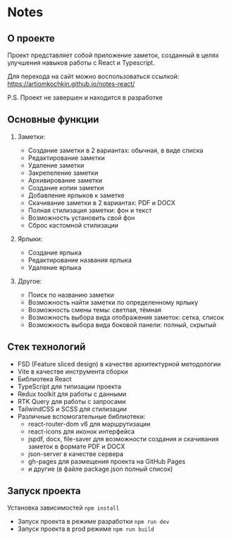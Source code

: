 # Notes

## О проекте
Проект представляет собой приложение заметок, созданный в целях улучшения навыков работы с React и Typescript.

Для перехода на сайт можно воспользоваться ссылкой: https://artiomkochkin.github.io/notes-react/

P.S. Проект не завершен и  находится в разработке

## Основные функции

1. Заметки:
    - Создание заметки в 2 вариантах: обычная, в виде списка
    - Редактирование заметки
    - Удаление заметки
    - Закрепеление заметки
    - Архивирование заметки
    - Создание копии заметки
    - Добавление ярлыков к заметке 
    - Скачивание заметки в 2 вариантах: PDF и DOCX
    - Полная стилизация заметки: фон и текст
    - Возможность установить свой фон
    - Сброс кастомной стилизации

2. Ярлыки:
    - Создание ярлыка
    - Редактирование названия ярлыка
    - Удаление ярлыка

3. Другое:
    - Поиск по названию заметки
    - Возможность найти заметки по определенному ярлыку
    - Возможность смены темы: светлая, тёмная
    - Возможность выбора вида отображения заметок: сетка, список
    - Возможность выбора вида боковой панели: полный, скрытый

## Стек технологий
- FSD (Feature sliced design) в качестве архитектурной методологии
- Vite в качестве инструмента сборки 
- Библиотека React
- TypeScript для типизации проекта
- Redux toolkit для работы с данными
- RTK Query для работы с запросами
- TailwindCSS и SCSS для стилизации
- Различные вспомогательные библиотеки:
   - react-router-dom v6 для маршрутизации
   - react-icons для иконок интерфейса
   - jspdf, docx, file-saver для возможности создания и скачивания заметок в формате PDF и DOCX
   - json-server в качестве сервера
   - gh-pages для размещения проекта на GitHub Pages
   - и другие (в файле package.json полный список)

## Запуск проекта

Установка зависимостей `npm install`

- Запуск проекта в режиме разработки `npm run dev`
- Запуск проекта в prod режиме `npm run build`
